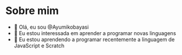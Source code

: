 # Sobre mim
- 👋 Olá, eu sou @Ayumikobayasi
- 👀 Eu estou interessada em aprender a programar novas linguagens
- 🌱 Eu estou aprendendo a programar recentemente a linguagem de JavaScript e Scratch

